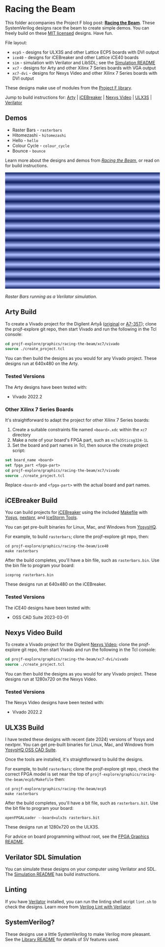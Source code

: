 # Racing the Beam

This folder accompanies the Project F blog post: **[Racing the Beam](https://projectf.io/posts/racing-the-beam/)**. These SystemVerilog designs race the beam to create simple demos. You can freely build on these [MIT licensed](../../LICENSE) designs. Have fun.

File layout:

* `ecp5` - designs for ULX3S and other Lattice ECP5 boards with DVI output
* `ice40` - designs for iCEBreaker and other Lattice iCE40 boards
* `sim` - simulation with Verilator and LibSDL; see the [Simulation README](sim/README.md)
* `xc7` - designs for Arty and other Xilinx 7 Series boards with VGA output
* `xc7-dvi` - designs for Nexys Video and other Xilinx 7 Series boards with DVI output

These designs make use of modules from the [Project F library](../../lib/).

Jump to build instructions for: [Arty](#arty-build) | [iCEBreaker](#icebreaker-build) | [Nexys Video](#nexys-video-build) | [ULX3S](#ulx3s-build) | [Verilator](sim/README.md)

## Demos

* Raster Bars - `rasterbars`
* Hitomezashi - `hitomezashi`
* Hello - `hello`
* Colour Cycle - `colour_cycle`
* Bounce - `bounce`

Learn more about the designs and demos from _[Racing the Beam](https://projectf.io/posts/racing-the-beam/)_, or read on for build instructions.

![](../../doc/img/rasterbars.png?raw=true "")

_Raster Bars running as a Verilator simulation._

## Arty Build

To create a Vivado project for the Digilent Artyå ([original](https://digilent.com/reference/programmable-logic/arty/reference-manual) or [A7-35T](https://reference.digilentinc.com/reference/programmable-logic/arty-a7/reference-manual)); clone the projf-explore git repo, then start Vivado and run the following in the Tcl console:

```tcl
cd projf-explore/graphics/racing-the-beam/xc7/vivado
source ./create_project.tcl
```

You can then build the designs as you would for any Vivado project. These designs run at 640x480 on the Arty.

### Tested Versions

The Arty designs have been tested with:

* Vivado 2022.2

### Other Xilinx 7 Series Boards

It's straightforward to adapt the project for other Xilinx 7 Series boards:

1. Create a suitable constraints file named `<board>.xdc` within the `xc7` directory
2. Make a note of your board's FPGA part, such as `xc7a35ticsg324-1L`
3. Set the board and part names in Tcl, then source the create project script:

```tcl
set board_name <board>
set fpga_part <fpga-part>
cd projf-explore/graphics/racing-the-beam/xc7/vivado
source ./create_project.tcl
```

Replace `<board>` and `<fpga-part>` with the actual board and part names.

## iCEBreaker Build

You can build projects for [iCEBreaker](https://docs.icebreaker-fpga.org/hardware/icebreaker/) using the included [Makefile](ice40/Makefile) with [Yosys](https://yosyshq.net/yosys/), [nextpnr](https://github.com/YosysHQ/nextpnr), and [IceStorm Tools](https://github.com/YosysHQ/icestorm).

You can get pre-built binaries for Linux, Mac, and Windows from [YosysHQ](https://github.com/YosysHQ/oss-cad-suite-build).

For example, to build `rasterbars`; clone the projf-explore git repo, then:

```shell
cd projf-explore/graphics/racing-the-beam/ice40
make rasterbars
```

After the build completes, you'll have a bin file, such as `rasterbars.bin`. Use the bin file to program your board:

```shell
iceprog rasterbars.bin
```

These designs run at 640x480 on the iCEBreaker.

### Tested Versions

The iCE40 designs have been tested with:

* OSS CAD Suite 2023-03-01

## Nexys Video Build

To create a Vivado project for the Digilent [Nexys Video](https://digilent.com/reference/programmable-logic/nexys-video/reference-manual); clone the projf-explore git repo, then start Vivado and run the following in the Tcl console:

```tcl
cd projf-explore/graphics/racing-the-beam/xc7-dvi/vivado
source ./create_project.tcl
```

You can then build the designs as you would for any Vivado project. These designs run at 1280x720 on the Nexys Video.

### Tested Versions

The Nexys Video designs have been tested with:

* Vivado 2022.2

## ULX3S Build

I have tested these designs with recent (late 2024) versions of Yosys and nextpnr. You can get pre-built binaries for Linux, Mac, and Windows from [YosysHQ OSS CAD Suite](https://github.com/YosysHQ/oss-cad-suite-build).

Once the tools are installed, it's straightforward to build the designs.

For example, to build `rasterbars`; clone the projf-explore git repo, check the correct FPGA model is set near the top of `projf-explore/graphics/racing-the-beam/ecp5/Makefile` then:

```shell
cd projf-explore/graphics/racing-the-beam/ecp5
make rasterbars
```

After the build completes, you'll have a bit file, such as `rasterbars.bit`. Use the bit file to program your board:

```shell
openFPGALoader --board=ulx3s rasterbars.bit
```

These designs run at 1280x720 on the ULX3S.

For advice on board programming without root, see the [FPGA Graphics README](../fpga-graphics/README.md#board-programming-without-root).

## Verilator SDL Simulation

You can simulate these designs on your computer using Verilator and SDL. The [Simulation README](sim/README.md) has build instructions.

## Linting

If you have [Verilator](https://www.veripool.org/wiki/verilator) installed, you can run the linting shell script `lint.sh` to check the designs. Learn more from [Verilog Lint with Verilator](https://projectf.io/posts/verilog-lint-with-verilator/).

## SystemVerilog?

These designs use a little SystemVerilog to make Verilog more pleasant. See the [Library README](../../lib/README.md#systemverilog) for details of SV features used.
